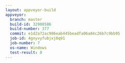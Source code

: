 ```yaml
---
layout: appveyor-build
appveyor:
  branch: master
  build-id: 32908586
  build-number: 377
  commit: e1d2a72ac986eab445beadfa06a84c26b7c9bb95
  job-id: 4gnyvyfubjxj0q91
  job-number: 7
  os-name: Windows
  test-result: 0
---
```

